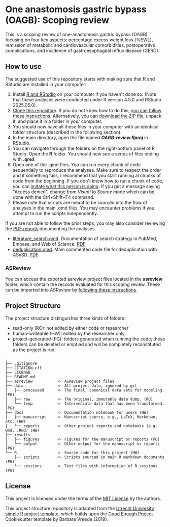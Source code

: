 # One anastomosis gastric bypass (OAGB): Scoping review

This is a scoping review of one-anastomosis gastric bypass (OAGB), focusing on four key aspects: percentage excess weight loss (%EWL), remission of metabolic and cardiovascular comorbidities, postoperative complications, and incidence of gastroesophageal reflux disease (GERD).

## How to use

The suggested use of this repository starts with making sure that R and RStudio are installed in your computer:
1. Install [R and RStudio](https://posit.co/download/rstudio-desktop/) on your computer if you haven't done so. (Note that these analyses were conducted under R version 4.5.0 and RStudio 2025.05.0).
2. [Clone this repository](https://docs.github.com/en/repositories/creating-and-managing-repositories/cloning-a-repository). If you do not know how to do this, [you can follow these instructions](https://docs.github.com/en/desktop/overview/getting-started-with-github-desktop). Alternatively, you can [download the ZIP file](https://github.com/javimangal/OAGB-review/archive/refs/heads/main.zip), unpack it, and place it in a folder in your computer.
3. You should now have all these files in your computer with an identical folder structure (described in the following section).
4. In the main directory, open the file named ***OAGB-review.Rproj*** in RStudio.
5. You can navigate through the folders on the right-bottom panel of R Studio. Open the **R** folder. You should now see a series of files ending with ***.qmd***.
6. Open one of the .qmd files. You can run every chunk of code sequentially to reproduce the analyses. Make sure to respect the order and if something fails, I recommend that you start running al chunks of code from the beginning. If you don't know how to run a chunk of code, you can [imitate what this person is doing](https://youtu.be/RPF6gGyeJmg?feature=shared&t=30). If you get a message saying "Access denied", change from *Visual* to *Source* mode which can be done with the Ctrl+Shift+F4 command.
7. Please note that scripts are meant to be sourced into the flow of analyses in the main .qmd files. You may encounter problems if you attempt to run the scripts independently. 

If you are not able to follow the prior steps, you may also consider reviewing the [PDF reports](docs) documenting the analyses. 

-   [literature_search.qmd](R/literature_search.qmd). Documentation of search strategy in PubMed, Embase, and Web of Science. [PDF](docs/literature_search.docx)
-   [deduplication.qmd](R/deduplication.qmd). Main commented code file for deduplication with ASySD. [PDF](docs/deduplication.docx)

### ASReview 

You can access the exported asreview project files located in the **asreview** folder, which contain the records evaluated for this scoping review. These can be imported into ASReview by [following these instructions](https://asreview.readthedocs.io/en/latest/lab/manage.html).

## Project Structure

The project structure distinguishes three kinds of folders:
- read-only (RO): not edited by either code or researcher
- human-writeable (HW): edited by the researcher only.
- project-generated (PG): folders generated when running the code; these folders can be deleted or emptied and will be completely reconstituted as the project is run.


```
.
├── .gitignore
├── CITATION.cff
├── LICENSE
├── README.md
├── asreview           <- ASReview project files
├── data               <- All project data, ignored by git
│   ├── processed      <- The final, canonical data sets for modeling. (PG)
│   ├── raw            <- The original, immutable data dump. (RO)
│   └── temp           <- Intermediate data that has been transformed. (PG)
├── docs               <- Documentation notebook for users (HW)
│   ├── manuscript     <- Manuscript source, e.g., LaTeX, Markdown, etc. (HW)
│   └── reports        <- Other project reports and notebooks (e.g. Qmd, .Rmd) (HW)
├── results
│   ├── figures        <- Figures for the manuscript or reports (PG)
│   └── output         <- Other output for the manuscript or reports (PG)
└── R                  <- Source code for this project (HW)
    ├── scripts        <- Scripts sourced in main R markdown documents (PG)
    └── sessions       <- Text files with information of R sessions (PG)

```
## License

This project is licensed under the terms of the [MIT License](/LICENSE) by the authors. 

This project structure repository is adapted from the [Utrecht University simple R project template](https://github.com/UtrechtUniversity/simple-r-project), which builds upon the [Good Enough Project](https://github.com/bvreede/good-enough-project) Cookiecutter template by Barbara Vreede (2019).